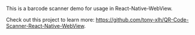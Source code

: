 This is a barcode scanner demo for usage in React-Native-WebView.

Check out this project to learn more: <https://github.com/tony-xlh/QR-Code-Scanner-React-Native-WebView>.